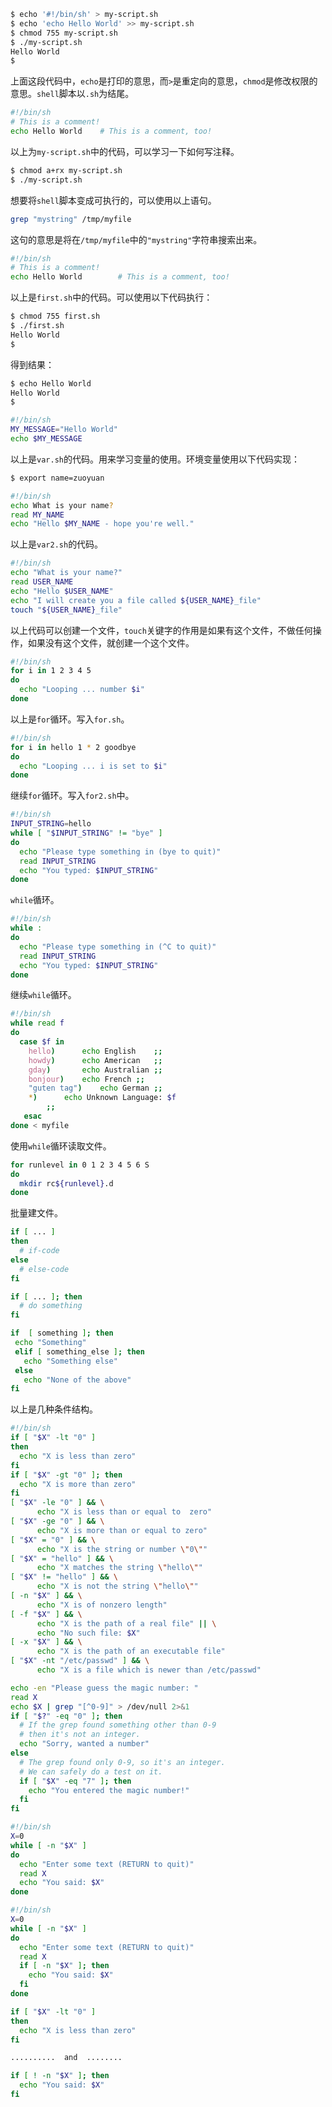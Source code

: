 ```sh
$ echo '#!/bin/sh' > my-script.sh
$ echo 'echo Hello World' >> my-script.sh
$ chmod 755 my-script.sh
$ ./my-script.sh
Hello World
$
```

上面这段代码中，`echo`是打印的意思，而`>`是重定向的意思，`chmod`是修改权限的意思。`shell`脚本以`.sh`为结尾。

```sh
#!/bin/sh
# This is a comment!
echo Hello World	# This is a comment, too!
```

以上为`my-script.sh`中的代码，可以学习一下如何写注释。

```sh
$ chmod a+rx my-script.sh
$ ./my-script.sh
```

想要将`shell`脚本变成可执行的，可以使用以上语句。

```sh
grep "mystring" /tmp/myfile
```

这句的意思是将在`/tmp/myfile`中的`"mystring"`字符串搜索出来。

```sh
#!/bin/sh
# This is a comment!
echo Hello World        # This is a comment, too!
```

以上是`first.sh`中的代码。可以使用以下代码执行：

```sh
$ chmod 755 first.sh
$ ./first.sh
Hello World
$
```

得到结果：

```sh
$ echo Hello World
Hello World
$
```

```sh
#!/bin/sh
MY_MESSAGE="Hello World"
echo $MY_MESSAGE
```

以上是`var.sh`的代码。用来学习变量的使用。环境变量使用以下代码实现：

```sh
$ export name=zuoyuan
```

```sh
#!/bin/sh
echo What is your name?
read MY_NAME
echo "Hello $MY_NAME - hope you're well."
```

以上是`var2.sh`的代码。

```sh
#!/bin/sh
echo "What is your name?"
read USER_NAME
echo "Hello $USER_NAME"
echo "I will create you a file called ${USER_NAME}_file"
touch "${USER_NAME}_file"
```

以上代码可以创建一个文件，`touch`关键字的作用是如果有这个文件，不做任何操作，如果没有这个文件，就创建一个这个文件。

```sh
#!/bin/sh
for i in 1 2 3 4 5
do
  echo "Looping ... number $i"
done
```

以上是`for`循环。写入`for.sh`。

```sh
#!/bin/sh
for i in hello 1 * 2 goodbye
do
  echo "Looping ... i is set to $i"
done
```

继续`for`循环。写入`for2.sh`中。

```sh
#!/bin/sh
INPUT_STRING=hello
while [ "$INPUT_STRING" != "bye" ]
do
  echo "Please type something in (bye to quit)"
  read INPUT_STRING
  echo "You typed: $INPUT_STRING"
done
```

`while`循环。

```sh
#!/bin/sh
while :
do
  echo "Please type something in (^C to quit)"
  read INPUT_STRING
  echo "You typed: $INPUT_STRING"
done
```

继续`while`循环。

```sh
#!/bin/sh
while read f
do
  case $f in
	hello)		echo English	;;
	howdy)		echo American	;;
	gday)		echo Australian	;;
	bonjour)	echo French	;;
	"guten tag")	echo German	;;
	*)		echo Unknown Language: $f
		;;
   esac
done < myfile
```

使用`while`循环读取文件。

```sh
for runlevel in 0 1 2 3 4 5 6 S
do
  mkdir rc${runlevel}.d
done
```

批量建文件。

```sh
if [ ... ]
then
  # if-code
else
  # else-code
fi
```

```sh
if [ ... ]; then
  # do something
fi
```

```sh
if  [ something ]; then
 echo "Something"
 elif [ something_else ]; then
   echo "Something else"
 else
   echo "None of the above"
fi
```

以上是几种条件结构。

```sh
#!/bin/sh
if [ "$X" -lt "0" ]
then
  echo "X is less than zero"
fi
if [ "$X" -gt "0" ]; then
  echo "X is more than zero"
fi
[ "$X" -le "0" ] && \
      echo "X is less than or equal to  zero"
[ "$X" -ge "0" ] && \
      echo "X is more than or equal to zero"
[ "$X" = "0" ] && \
      echo "X is the string or number \"0\""
[ "$X" = "hello" ] && \
      echo "X matches the string \"hello\""
[ "$X" != "hello" ] && \
      echo "X is not the string \"hello\""
[ -n "$X" ] && \
      echo "X is of nonzero length"
[ -f "$X" ] && \
      echo "X is the path of a real file" || \
      echo "No such file: $X"
[ -x "$X" ] && \
      echo "X is the path of an executable file"
[ "$X" -nt "/etc/passwd" ] && \
      echo "X is a file which is newer than /etc/passwd"
```

```sh
echo -en "Please guess the magic number: "
read X
echo $X | grep "[^0-9]" > /dev/null 2>&1
if [ "$?" -eq "0" ]; then
  # If the grep found something other than 0-9
  # then it's not an integer.
  echo "Sorry, wanted a number"
else
  # The grep found only 0-9, so it's an integer. 
  # We can safely do a test on it.
  if [ "$X" -eq "7" ]; then
    echo "You entered the magic number!"
  fi
fi
```

```sh
#!/bin/sh
X=0
while [ -n "$X" ]
do
  echo "Enter some text (RETURN to quit)"
  read X
  echo "You said: $X"
done
```

```sh
#!/bin/sh
X=0
while [ -n "$X" ]
do
  echo "Enter some text (RETURN to quit)"
  read X
  if [ -n "$X" ]; then
    echo "You said: $X"
  fi
done
```

```sh
if [ "$X" -lt "0" ]
then
  echo "X is less than zero"
fi

..........  and  ........

if [ ! -n "$X" ]; then
  echo "You said: $X"
fi
```
